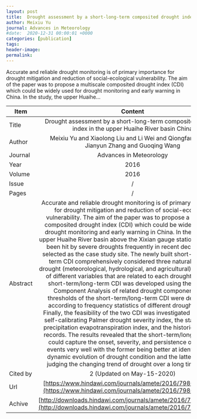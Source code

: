 ```yaml
---
layout: post
title:  Drought assessment by a short-long-term composited drought index in the upper Huaihe River basin China
author: Meixiu Yu
journal: Advances in Meteorology
#date:  2020-12-31 00:00:01 +0000
categories: [publication]
tags: 
header-image: 
permalink: 
---
```

Accurate and reliable drought monitoring is of primary importance for drought mitigation and reduction of social-ecological vulnerability. The aim of the paper was to propose a multiscale composited drought index (CDI) which could be widely used for drought monitoring and early warning in China. In the study, the upper Huaihe...
<!--the above is the excerpt-->
<!--more-->
<!--the following is the text-->


| Item           | Content    |
| ---------------|:-----------:|
| Title          | Drought assessment by a short-long-term composited drought index in the upper Huaihe River basin China     |
| Author         | Meixiu Yu and Xiaolong Liu and Li Wei and Qiongfang Li and Jianyun Zhang and Guoqing Wang    |
| Journal        | Advances in Meteorology   |
| Year           | 2016      |
| Volume         | 2016	   |
| Issue          | /	   |
| Pages          | /	   |
| Abstract       | Accurate and reliable drought monitoring is of primary importance for drought mitigation and reduction of social-ecological vulnerability. The aim of the paper was to propose a multiscale composited drought index (CDI) which could be widely used for drought monitoring and early warning in China. In the study, the upper Huaihe River basin above the Xixian gauge station, which has been hit by severe droughts frequently in recent decades, was selected as the case study site. The newly built short-term/long-term CDI comprehensively considered three natural forms of drought (meteorological, hydrological, and agricultural) by selection of different variables that are related to each drought type. The short-term/long-term CDI was developed using the Principle Component Analysis of related drought components. The thresholds of the short-term/long-term CDI were determined according to frequency statistics of different drought indices. Finally, the feasibility of the two CDI was investigated against the self-calibrating Palmer drought severity index, the standardized precipitation evapotranspiration index, and the historical drought records. The results revealed that the short-term/long-term CDI could capture the onset, severity, and persistence of drought events very well with the former being better at identifying the dynamic evolution of drought condition and the latter better at judging the changing trend of drought over a long time period.	 |
| Cited by			 | 2 (Updated on May-15-2020)   |
| Url  					 | [https://www.hindawi.com/journals/amete/2016/7986568/abs/](https://www.hindawi.com/journals/amete/2016/7986568/abs/)		   |
| Achive 	       | [http://downloads.hindawi.com/journals/amete/2016/7986568.pdf](http://downloads.hindawi.com/journals/amete/2016/7986568.pdf)		 |

